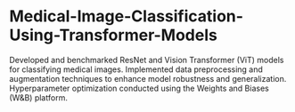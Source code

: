 # Medical-Image-Classification-Using-Transformer-Models
Developed and benchmarked ResNet and Vision Transformer (ViT) models for classifying medical images.
Implemented data preprocessing and augmentation techniques to enhance model robustness and generalization.
Hyperparameter optimization conducted using the Weights and Biases (W&B) platform.
